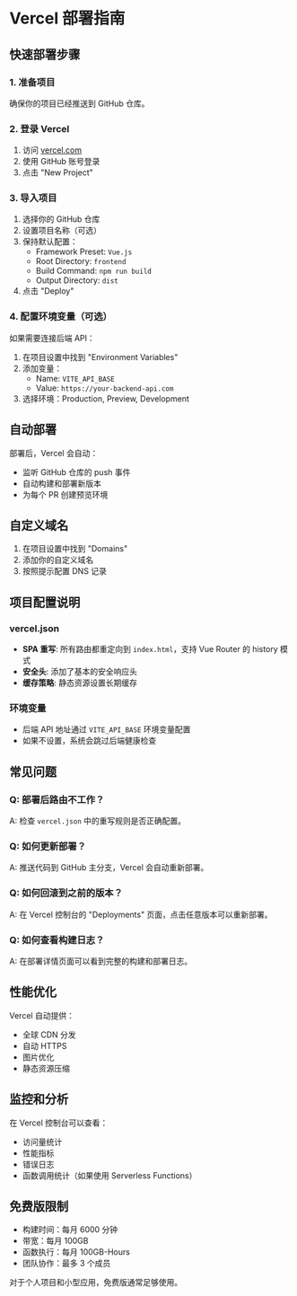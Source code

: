 # Vercel 部署指南

## 快速部署步骤

### 1. 准备项目
确保你的项目已经推送到 GitHub 仓库。

### 2. 登录 Vercel
1. 访问 [vercel.com](https://vercel.com)
2. 使用 GitHub 账号登录
3. 点击 "New Project"

### 3. 导入项目
1. 选择你的 GitHub 仓库
2. 设置项目名称（可选）
3. 保持默认配置：
   - Framework Preset: `Vue.js`
   - Root Directory: `frontend`
   - Build Command: `npm run build`
   - Output Directory: `dist`
4. 点击 "Deploy"

### 4. 配置环境变量（可选）
如果需要连接后端 API：
1. 在项目设置中找到 "Environment Variables"
2. 添加变量：
   - Name: `VITE_API_BASE`
   - Value: `https://your-backend-api.com`
3. 选择环境：Production, Preview, Development

## 自动部署

部署后，Vercel 会自动：
- 监听 GitHub 仓库的 push 事件
- 自动构建和部署新版本
- 为每个 PR 创建预览环境

## 自定义域名

1. 在项目设置中找到 "Domains"
2. 添加你的自定义域名
3. 按照提示配置 DNS 记录

## 项目配置说明

### vercel.json
- **SPA 重写**: 所有路由都重定向到 `index.html`，支持 Vue Router 的 history 模式
- **安全头**: 添加了基本的安全响应头
- **缓存策略**: 静态资源设置长期缓存

### 环境变量
- 后端 API 地址通过 `VITE_API_BASE` 环境变量配置
- 如果不设置，系统会跳过后端健康检查

## 常见问题

### Q: 部署后路由不工作？
A: 检查 `vercel.json` 中的重写规则是否正确配置。

### Q: 如何更新部署？
A: 推送代码到 GitHub 主分支，Vercel 会自动重新部署。

### Q: 如何回滚到之前的版本？
A: 在 Vercel 控制台的 "Deployments" 页面，点击任意版本可以重新部署。

### Q: 如何查看构建日志？
A: 在部署详情页面可以看到完整的构建和部署日志。

## 性能优化

Vercel 自动提供：
- 全球 CDN 分发
- 自动 HTTPS
- 图片优化
- 静态资源压缩

## 监控和分析

在 Vercel 控制台可以查看：
- 访问量统计
- 性能指标
- 错误日志
- 函数调用统计（如果使用 Serverless Functions）

## 免费版限制

- 构建时间：每月 6000 分钟
- 带宽：每月 100GB
- 函数执行：每月 100GB-Hours
- 团队协作：最多 3 个成员

对于个人项目和小型应用，免费版通常足够使用。 
